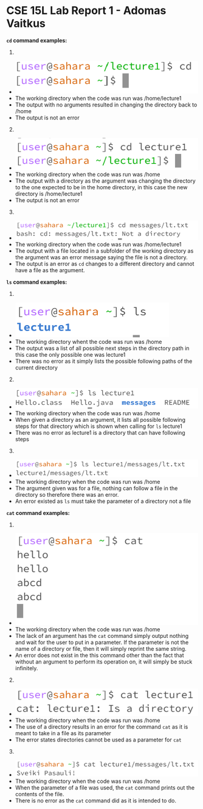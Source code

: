 # CSE 15L Lab Report 1 - Adomas Vaitkus
**`cd` command examples:**

1.

   * ![Image](Lab1SS1.png)
   * The working directory when the code was run was /home/lecture1
   * The output with no arguments resulted in changing the directory back to /home
   * The output is not an error
2. 

   * ![Image](Lab1SS2.png)
   * The working directory when the code was run was /home
   * The output with a directory as the argument was changing the directory to the one expected to be in the home directory, in this case the new directory is /home/lecture1
   * The output is not an error
3. 

   * ![Image](Lab1SS3.png)
   * The working directory when the code was run was /home/lecture1
   * The output with a file located in a subfolder of the working directory as the argument was an error message saying the file is not a directory.
   * The output is an error as `cd` changes to a different directory and cannot have a file as the argument.

**`ls` command examples:**

1.

  * ![Image](Lab1SS4.png)
  * The working directory whent the code was run was /home
  * The output was a list of all possible next steps in the directory path in this case the only possible one was lecture1
  * There was no error as it simply lists the possible following paths of the current directory

2.

  * ![Image](Lab1SS5.png)
  * The working directory when the code was run was /home
  * When given a directory as an argument, it lists all possible following steps for that directory which is shown when calling for `ls` lecture1
  * There was no error as lecture1 is a directory that can have following steps

3.

  * ![Image](Lab1SS6.png)
  * The working directory when the code was run was /home
  * The argument given was for a file, nothing can follow a file in the directory so therefore there was an error.
  * An error existed as `ls` must take the parameter of a directory not a file

**`cat` command examples:**

1.

  * ![Image](Lb1SS7.png)
  * The working directory when the code was run was /home
  * The lack of an argument has the `cat` command simply output nothing and wait for the user to put in a parameter. If the parameter is not the name of a directory or file, then it will simply reprint the same string.
  * An error does not exist in the this command other than the fact that without an argument to perform its operation on, it will simply be stuck infinitely.

2.

  * ![Image](Lab1SS8.png)
  * The working directory when the code was run was /home
  * The use of a directory results in an error for the command `cat` as it is meant to take in a file as its parameter
  * The error states directories cannot be used as a parameter for `cat`
  
3.

 * ![Image](Lab1SS9.png)
 * The working directory when the code was run was /home
 * When the parameter of a file was used, the `cat` command prints out the contents of the file.
 * There is no error as the `cat` command did as it is intended to do.
